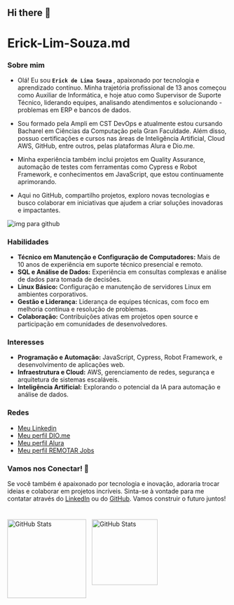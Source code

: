 ## Hi there 👋

<!--
**Erick-Lim-Souza/Erick-Lim-Souza** is a ✨ _special_ ✨ repository because its `README.md` (this file) appears on your GitHub profile.

Here are some ideas to get you started:

- 🔭 I’m currently working on ...
- 🌱 I’m currently learning ...
- 👯 I’m looking to collaborate on ...
- 🤔 I’m looking for help with ...
- 💬 Ask me about ...
- 📫 How to reach me: ...
- 😄 Pronouns: ...
- ⚡ Fun fact: ...
-->
# Erick-Lim-Souza.md

### Sobre mim

- Olá! Eu sou **`Erick de Lima Souza`** , apaixonado por tecnologia e aprendizado contínuo. Minha trajetória profissional de 13 anos começou como Auxiliar de Informática, e hoje atuo como Supervisor de Suporte Técnico, liderando equipes, analisando atendimentos e solucionando - problemas em ERP e bancos de dados.

- Sou formado pela Ampli em CST DevOps e atualmente estou cursando Bacharel em Ciências da Computação pela Gran Faculdade. Além disso, possuo certificações e cursos nas áreas de Inteligência Artificial, Cloud AWS, GitHub, entre outros, pelas plataformas Alura e Dio.me.

- Minha experiência também inclui projetos em Quality Assurance, automação de testes com ferramentas como Cypress e Robot Framework, e conhecimentos em JavaScript, que estou continuamente aprimorando.

- Aqui no GitHub, compartilho projetos, exploro novas tecnologias e busco colaborar em iniciativas que ajudem a criar soluções inovadoras e impactantes.

![img para github](https://github.com/user-attachments/assets/bc44cc9b-2bf8-4fc8-99db-fad74827394f)

### Habilidades

- **Técnico em Manutenção e Configuração de Computadores:** Mais de 10 anos de experiência em suporte técnico presencial e remoto.
- **SQL e Análise de Dados:** Experiência em consultas complexas e análise de dados para tomada de decisões.
- **Linux Básico:** Configuração e manutenção de servidores Linux em ambientes corporativos.
- **Gestão e Liderança:** Liderança de equipes técnicas, com foco em melhoria contínua e resolução de problemas.
- **Colaboração:** Contribuições ativas em projetos open source e participação em comunidades de desenvolvedores.

### Interesses

- **Programação e Automação:** JavaScript, Cypress, Robot Framework, e desenvolvimento de aplicações web.
- **Infraestrutura e Cloud:** AWS, gerenciamento de redes, segurança e arquitetura de sistemas escaláveis.
- **Inteligência Artificial:** Explorando o potencial da IA para automação e análise de dados.


### Redes

- [Meu Linkedin](https://www.linkedin.com/in/erick-souza-70404686/ "Meu LinKedin")
- [Meu perfil DIO.me](https://www.dio.me/users/erickdelimasouza "Meu perfil DIO.me")
- [Meu perfil Alura](https://cursos.alura.com.br/user/erickdelimasouza)
- [Meu perfil REMOTAR Jobs](https://remotar.com.br/user-profile/ericksouza)

### Vamos nos Conectar! 🚀

Se você também é apaixonado por tecnologia e inovação, adoraria trocar ideias e colaborar em projetos incríveis. Sinta-se à vontade para me contatar através do [LinkedIn](https://www.linkedin.com/in/erick-souza-70404686/) ou do [GitHub](https://github.com/Erick-Lim-Souza). Vamos construir o futuro juntos!

#

<p>
<img
   align="left"
   alt="GitHub Stats"
   height="180"
   style="padding-right: 10px;"
   src="https://github-readme-stats.vercel.app/api?username=Erick-Lim-Souza&show_icons=true&theme=chartreuse-dark&include_all_commits=true&locale=pt-br"
   />
  <p>
<img
   align="left"
   alt="GitHub Stats"
   height="150"
   style="padding-right: 10px;"
   src="https://github-readme-stats.vercel.app/api/top-langs/?username=Erick-Lim-Souza&&theme=chartreuse-dark&layout=compact&custom_title=Tecnologias&langs_count=9"
   />

